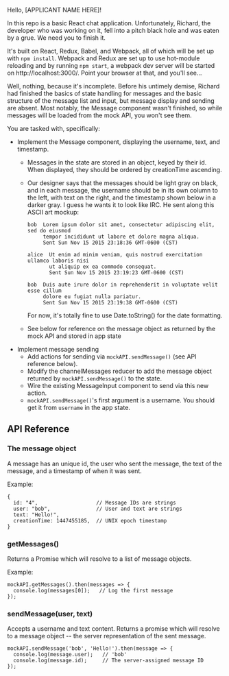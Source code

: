 Hello, [APPLICANT NAME HERE]!

In this repo is a basic React chat application.  Unfortunately, Richard, the
developer who was working on it, fell into a pitch black hole and was eaten by
a grue.  We need you to finish it.

It's built on React, Redux, Babel, and Webpack, all of which will be set up with
`npm install`.  Webpack and Redux are set up to use hot-module reloading and by
running `npm start`, a webpack dev server will be started on
http://localhost:3000/.  Point your browser at that, and you'll see...

Well, nothing, because it's incomplete.  Before his untimely demise, Richard
had finished the basics of state handling for messages and the basic structure
of the message list and input, but message display and sending are absent. Most
notably, the Message component wasn't finished, so while messages will be
loaded from the mock API, you won't see them.

You are tasked with, specifically:

- Implement the Message component, displaying the username, text, and timestamp.
  - Messages in the state are stored in an object, keyed by their id.  When
    displayed, they should be ordered by creationTime ascending.
  - Our designer says that the messages should be light gray on black, and in
    each message, the username should be in its own column to the left, with
    text on the right, and the timestamp shown below in a darker gray.  I guess
    he wants it to look like IRC.  He sent along this ASCII art mockup:

    ```
    bob  Lorem ipsum dolor sit amet, consectetur adipiscing elit, sed do eiusmod
         tempor incididunt ut labore et dolore magna aliqua.
         Sent Sun Nov 15 2015 23:18:36 GMT-0600 (CST)

    alice  Ut enim ad minim veniam, quis nostrud exercitation ullamco laboris nisi
           ut aliquip ex ea commodo consequat.
           Sent Sun Nov 15 2015 23:19:23 GMT-0600 (CST)

    bob  Duis aute irure dolor in reprehenderit in voluptate velit esse cillum
         dolore eu fugiat nulla pariatur.
         Sent Sun Nov 15 2015 23:19:38 GMT-0600 (CST)
    ```

    For now, it's totally fine to use Date.toString() for the date formatting.

  - See below for reference on the message object as returned by the mock API
    and stored in app state
- Implement message sending
  - Add actions for sending via `mockAPI.sendMessage()` (see API reference
    below).
  - Modify the channelMessages reducer to add the message object returned by
    `mockAPI.sendMessage()` to the state.
  - Wire the existing MessageInput component to send via this new action.
  - `mockAPI.sendMessage()`'s first argument is a username.  You should get it
    from `username` in the app state.

## API Reference

### The message object

A message has an unique id, the user who sent the message, the text of the
message, and a timestamp of when it was sent.

Example:

```
{
  id: "4",                   // Message IDs are strings
  user: "bob",               // User and text are strings
  text: "Hello!",
  creationTime: 1447455185,  // UNIX epoch timestamp
}
```

### getMessages()

Returns a Promise which will resolve to a list of message objects.

Example:

```
mockAPI.getMessages().then(messages => {
  console.log(messages[0]);   // Log the first message
});
```

### sendMessage(user, text)

Accepts a username and text content.  Returns a promise which will resolve to a
message object -- the server representation of the sent message.

```
mockAPI.sendMessage('bob', 'Hello!').then(message => {
  console.log(message.user);   // 'bob'
  console.log(message.id);     // The server-assigned message ID
});
```
